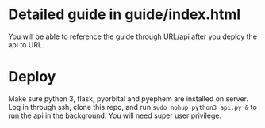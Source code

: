 # Detailed guide in guide/index.html

You will be able to reference the guide through URL/api after you deploy the api to URL. 

# Deploy

Make sure python 3, flask, pyorbital and pyephem are installed on server. Log in through ssh, clone this repo, and run `sudo nohup python3 api.py &` to run the api in the background. You will need super user privilege. 
